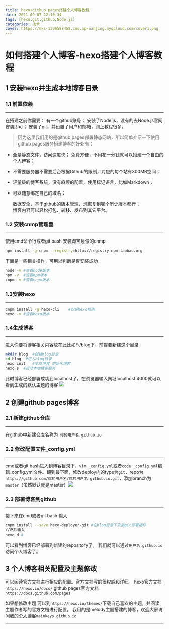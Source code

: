 ```yaml
---
title: hexo+github pages搭建个人博客教程
date: 2021-09-07 22:10:34
tags: [hexo,git,github,Node.js]
categories: 技术
cover: https://mks-1306588458.cos.ap-nanjing.myqcloud.com/cover1.png
---
```

# 如何搭建个人博客-hexo搭建个人博客教程
## 1 安装hexo并生成本地博客目录


### 1.1 前置依赖
---
在搭建之前你需要：
有一个github账号；
安装了Node.js，没有的去Node.js官网安装即可；
安装了git，并设置了用户和邮箱，网上教程很多。

> 因为这里我们用的是github pages部署静态网站，所以简单介绍一下使用github pages服务搭建博客的好处有：
    

 - 全是静态文件，访问速度快；    免费方便，不用花一分钱就可以搭建一个自由的个人博客；   
 -   不需要服务器不需要后台根据Github的限制，对应的每个站有300MB空间；   
 -  轻量级的博客系统，没有麻烦的配置，使用标记语言，比如Markdown；    
 - 可以随意绑定自己的域名；   
  
   数据安全，基于github的版本管理，想恢复到哪个历史版本都行；  
     博客内容可以轻松打包、转移、发布到其它平台。
 
  

### 1.2 安装cnmp管理器
---

使用cmd命令行或者git bash 安装淘宝镜像的cnmp

```bash
npm install -g cnpm --registry=http://registry.npm.taobao.org	
```
下面是一些相关操作，可用以判断是否安装成功
```bash
node -v	#查看node版本
npm -v	#查看npm版本
cnpm -v	#查看cnpm版本
```



### 1.3安装hexo
---

```bash
cnpm install -g hexo-cli    #安装hexo框架
hexo -v	#查看hexo版本
```

### 1.4生成博客
---
进入你要将博客相关内容放在此比如F:/blog下，前提要新建这个目录
```bash
mkdir blog	#创建blog目录
cd blog	 #进入blog目录
hexo init 	#生成博客 初始化博客
hexo s	#启动本地博客服务
```
此时博客已经部署成功到localhost了，在浏览器输入网址localhost:4000就可以看到生成的默认主题的博客
![](./1.png) 
## 2 创建github pages博客
### 2.1 新建github仓库
---
在github中新建仓库名称为` 你的用户名.github.io`
### 2.2 修改配置文件_config.yml
---

cmd或者git bash进入到博客目录下，`vim _config.yml`或者`code _config.yml`编辑_config.yml文件。翻到最下面，修改deploy内的type为`git`，repo为`https://github.com/你的用户名/你的用户名.github.io.git`，添加branch为`master`（虽然默认就是master）![](./2.png)

### 2.3 部署博客到github
---
接下来在cmd或者git bash 输入
```bash
cnpm install --save hexo-deployer-git #在blog目录下安装git部署插件
//然后输入
hexo d #
```
可以看到博客已经部署到新建的repository了。
我们就可以通过`用户名.github.io`访问个人博客了。
##  3 个人博客相关配置及主题修改
可以阅读官方文档进行相应的配置。官方文档写的很权威和详细。
hexo官方文档`https://hexo.io/docs/`
github pages官方文档`https://docs.github.com/pages`

如果想修改主题
可以到`https://hexo.io/themes/`下载自己喜欢的主题，并阅读主题作者写的官方文档进行配置。
我用的是melody主题搭建的博客，欢迎大家访问[我的个人博客](https://mainkeys.github.io/)`mainkeys.github.io`

---

